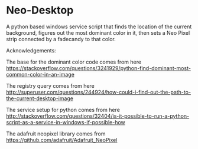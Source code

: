 # Neo-Desktop
A python based windows service script that finds the location of the current background, figures out the most dominant color in it, then sets a Neo Pixel strip connected by a fadecandy to that color.

Acknowledgements:

The base for the dominant color code comes from here https://stackoverflow.com/questions/3241929/python-find-dominant-most-common-color-in-an-image

The registry query comes from here
http://superuser.com/questions/244924/how-could-i-find-out-the-path-to-the-current-desktop-image

The service setup for python comes from here
http://stackoverflow.com/questions/32404/is-it-possible-to-run-a-python-script-as-a-service-in-windows-if-possible-how

The adafruit neopixel library comes from https://github.com/adafruit/Adafruit_NeoPixel